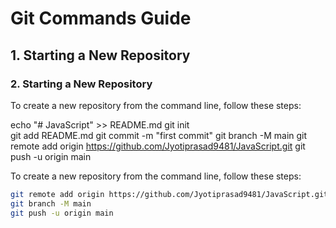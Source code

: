 # Git Commands Guide

## 1. Starting a New Repository

### 2. Starting a New Repository

To create a new repository from the command line, follow these steps:


echo "# JavaScript" >> README.md
git init  
git add README.md
git commit -m "first commit"
git branch -M main
git remote add origin https://github.com/Jyotiprasad9481/JavaScript.git
git push -u origin main



To create a new repository from the command line, follow these steps:

```bash
git remote add origin https://github.com/Jyotiprasad9481/JavaScript.git
git branch -M main
git push -u origin main

